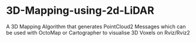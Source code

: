 # 3D-Mapping-using-2d-LiDAR
 A 3D Mapping Algorithm that generates PointCloud2 Messages which can be used with OctoMap or Cartographer to visualise 3D Voxels on Rviz/Rviz2
